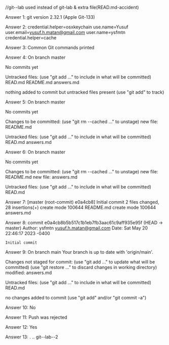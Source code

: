 //git--lab used instead of git-lab & extra file(READ.md-accident)

Answer 1:
git version 2.32.1 (Apple Git-133)

Answer 2:
credential.helper=osxkeychain
use.name=Yusuf
user.email=yusuf.h.matan@gmail.com
user.name=ysfmtn
credential.helper=cache

Answer 3:
Common Git commands printed

Answer 4: 
On branch master

No commits yet

Untracked files:
  (use "git add <file>..." to include in what will be committed)
    READ.md
    README.md
    answers.md

nothing added to commit but untracked files present (use "git add" to track)

Answer 5:
On branch master

No commits yet

Changes to be committed:
  (use "git rm --cached <file>..." to unstage)
    new file:   README.md

Untracked files:
  (use "git add <file>..." to include in what will be committed)
    READ.md
    answers.md

Answer 6:
On branch master

No commits yet

Changes to be committed:
  (use "git rm --cached <file>..." to unstage)
    new file:   README.md
    new file:   answers.md

Untracked files:
  (use "git add <file>..." to include in what will be committed)
    READ.md
    
Answer 7:
[master (root-commit) e0a4cb8] Initial commit
 2 files changed, 28 insertions(+)
 create mode 100644 README.md
 create mode 100644 answers.md
 
Answer 8:
commit e0a4cb8b5b517c1b1eb7fb3aac61c9aff935e95f (HEAD -> master)
Author: ysfmtn <yusuf.h.matan@gmail.com>
Date:   Sat May 20 22:46:17 2023 -0400

    Initial commit
    
Answer 9: 
On branch main
Your branch is up to date with 'origin/main'.

Changes not staged for commit:
  (use "git add <file>..." to update what will be committed)
  (use "git restore <file>..." to discard changes in working directory)
    modified:   answers.md

Untracked files:
  (use "git add <file>..." to include in what will be committed)
    READ.md

no changes added to commit (use "git add" and/or "git commit -a")

Answer 10: 
No

Answer 11:
Push was rejected

Answer 12: Yes

Answer 13:
.        ..        git--lab--2

